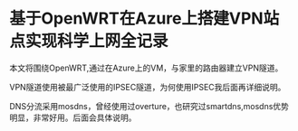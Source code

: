 # 基于OpenWRT在Azure上搭建VPN站点实现科学上网全记录

本文将围绕OpenWRT,通过在Azure上的VM，与家里的路由器建立VPN隧道。

VPN隧道使用被最广泛使用的IPSEC隧道，为何使用IPSEC我后面再详细说明。

DNS分流采用mosdns，曾经使用过overture，也研究过smartdns,mosdns优势明显，非常好用。后面会具体说明。
